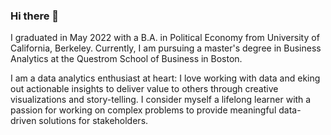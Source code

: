 ### Hi there 👋

I graduated in May 2022 with a B.A. in Political Economy from University of California, Berkeley. Currently, I am pursuing a master's degree in Business Analytics at the Questrom School of Business in Boston. 

I am a data analytics enthusiast at heart: I love working with data and eking out actionable insights to deliver value to others through creative visualizations and story-telling. I consider myself a lifelong learner with a passion for working on complex problems to provide meaningful data-driven solutions for stakeholders.

<!--
**setu-shah/setu-shah** is a ✨ _special_ ✨ repository because its `README.md` (this file) appears on your GitHub profile.

Here are some ideas to get you started:

- 🔭 I’m currently working on ...
- 🌱 I’m currently learning ...
- 👯 I’m looking to collaborate on ...
- 🤔 I’m looking for help with ...
- 💬 Ask me about ...
- 📫 How to reach me: ...
- 😄 Pronouns: ...
- ⚡ Fun fact: ...
-->
